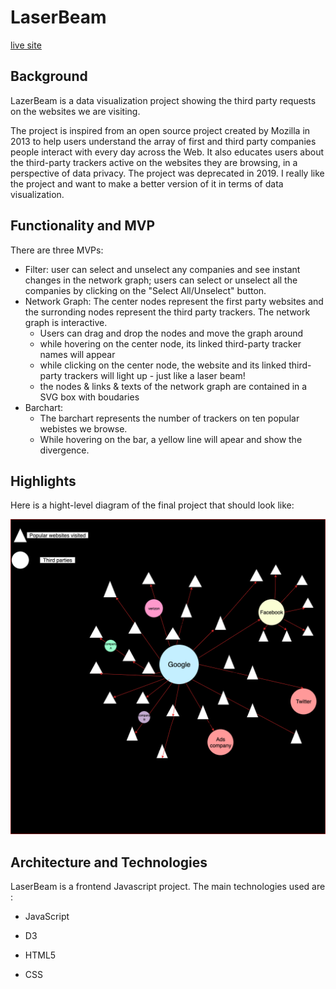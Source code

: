 # LaserBeam


[live site](https://ladydragonforever.github.io/LaserBeam/page.html)


## Background

LazerBeam is a data visualization project showing the third party requests on the websites we are visiting.

The project is inspired from an open source project created by Mozilla in 2013 to help users understand the array of first and third party companies people interact with every day across the Web. It also educates users about the third-party trackers active on the websites they are browsing, in a perspective of data privacy. The project was deprecated in 2019. I really like the project and want to make a better version of it in terms of data visualization.

## Functionality and MVP

There are three MVPs:
- Filter: user can select and unselect any companies and see instant changes in the network graph; users can select or unselect all the companies by clicking on the "Select All/Unselect" button.
- Network Graph: The center nodes represent the first party websites and the surronding nodes represent the third party trackers. The network graph is interactive. 
  * Users can drag and drop the nodes and move the graph around
  * while hovering on the center node, its linked third-party tracker names will appear
  * while clicking on the center node, the website and its linked third-party trackers will light up - just like a laser beam!
  * the nodes & links & texts of the network graph are contained in a SVG box with boudaries
- Barchart: 
  * The barchart represents the number of trackers on ten popular webistes we browse. 
  * While hovering on the bar, a yellow line will apear and show the divergence.
 
## Highlights
  
  Here is a hight-level diagram of the final project that should look like:
  
  ![alt text](https://github.com/ladydragonforever/LaserBeam/blob/master/LazerBeam.png)
  
## Architecture and Technologies
 LaserBeam is a frontend Javascript project. The main technologies used are :
  * JavaScript
  
  * D3
  
  * HTML5
  
  * CSS
